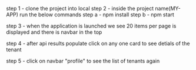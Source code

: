  step 1 - clone the project into local 
 step 2 - inside the project name(MY-APP) run the below commands
            step a -  npm install
            step b - npm start

step 3 - when the application is launched we see 20 items per page is displayed and there is navbar in the top 

step 4 - after api results populate click on any one card to see detials of the tenant 

step 5 - click on navbar "profile" to see the list of tenants again